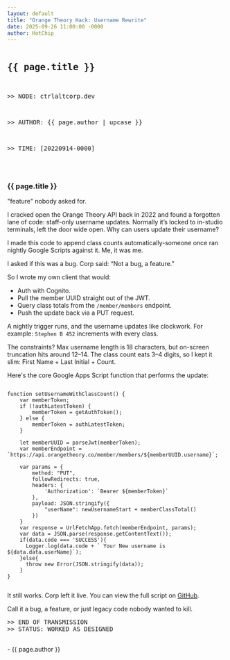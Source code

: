 ```yaml
---
layout: default
title: "Orange Theory Hack: Username Rewrite"
date: 2025-09-26 11:00:00 -0000
author: HotChip
---
```


<div class="terminal-log terminal-log--left-aligned">
  <pre class="glitch">
<h2 class="crt-green">{{ page.title }}</h2>
<p class="crt-green">&gt;&gt; NODE: ctrlaltcorp.dev</p>
<p class="crt-green">&gt;&gt; AUTHOR: {{ page.author | upcase }}</p>
<p class="crt-green">&gt;&gt; TIME: [20220914-0000]</p>
  </pre>

  <h3 class="crt-green">{{ page.title }}</h3>
  <p class="glitch crt-magenta">"feature" nobody asked for.</p>
  <p>I cracked open the Orange Theory API back in 2022 and found a forgotten lane of code: staff-only username updates. Normally it’s locked to in-studio terminals, left the door wide open. Why can users update their username?</p>
  <p>I made this code to append class counts automatically-someone once ran nightly Google Scripts against it. Me, it was me. </p>
  <p>I asked if this was a bug. Corp said: “Not a bug, a feature.”</p>
  <p>So I wrote my own client that would:</p>
  <ul>
    <li>Auth with Cognito.</li>
    <li>Pull the member UUID straight out of the JWT.</li>
    <li>Query class totals from the <code>/member/members</code> endpoint.</li>
    <li>Push the update back via a PUT request.</li>
  </ul>
  <p>A nightly trigger runs, and the username updates like clockwork. For example: <code>Stephen B 452</code> increments with every class.</p>
  <p>The constraints? Max username length is 18 characters, but on-screen truncation hits around 12–14. The class count eats 3–4 digits, so I kept it slim: First Name + Last Initial + Count.</p>
  <p>Here's the core Google Apps Script function that performs the update:</p>

  <pre><code class="language-javascript">
function setUsernameWithClassCount() {
    var memberToken;
    if (!authLatestToken) {
        memberToken = getAuthToken();
    } else {
        memberToken = authLatestToken;
    }

    let memberUUID = parseJwt(memberToken);
    var memberEndpoint = `https://api.orangetheory.co/member/members/${memberUUID.username}`;

    var params = {
        method: "PUT",
        followRedirects: true,
        headers: {
            'Authorization': `Bearer ${memberToken}`
        },
        payload: JSON.stringify({
            "userName": newUsernameStart + memberClassTotal()
        })
    }
    var response = UrlFetchApp.fetch(memberEndpoint, params);
    var data = JSON.parse(response.getContentText());
    if(data.code === 'SUCCESS'){
      Logger.log(data.code + ` Your New username is ${data.data.userName}`);
    }else{
      throw new Error(JSON.stringify(data));
    }
}
  </code></pre>

  <p>It still works. Corp left it live. You can view the full script on <a href="https://github.com/StephenBarker/OTFNameAndClassCount" target="_blank" rel="noopener noreferrer">GitHub</a>.</p>
  <p>Call it a bug, a feature, or just legacy code nobody wanted to kill.</p>
  <pre class="glitch mt-2">
&gt;&gt; END OF TRANSMISSION
&gt;&gt; STATUS: WORKED AS DESIGNED
  </pre>
  <p class="post-signature">- {{ page.author }}</p>
</div>